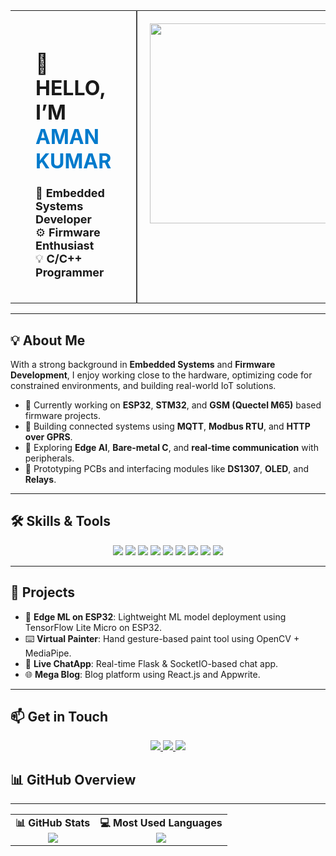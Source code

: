 <table align="center" width="100%">
  <tr>
    <td align="left" valign="top" style="width: 60%; border-right: 2px solid #444; padding: 20px 40px;">
      <h1 style="font-size: 32px;">👋 HELLO,<br> I’M <span style="color:#007acc">AMAN KUMAR</span></h1>
      <p style="font-size: 18px;">
        🎯 <b>Embedded Systems Developer</b><br>
        ⚙️ <b>Firmware Enthusiast</b><br>
        💡 <b>C/C++ Programmer</b>
      </p>
    </td>
    <td align="center" valign="top" style="width: 40%; padding: 20px;">
      <img src="https://media.giphy.com/media/qgQUggAC3Pfv687qPC/giphy.gif" width="320"/>
    </td>
  </tr>
</table>


---

## 💡 About Me

With a strong background in **Embedded Systems** and **Firmware Development**, I enjoy working close to the hardware, optimizing code for constrained environments, and building real-world IoT solutions.

- 🔧 Currently working on **ESP32**, **STM32**, and **GSM (Quectel M65)** based firmware projects.
- 📡 Building connected systems using **MQTT**, **Modbus RTU**, and **HTTP over GPRS**.
- 🔋 Exploring **Edge AI**, **Bare-metal C**, and **real-time communication** with peripherals.
- 🧪 Prototyping PCBs and interfacing modules like **DS1307**, **OLED**, and **Relays**.

---

## 🛠️ Skills & Tools

<p align="center">
  <img src="https://img.shields.io/badge/C-00599C?style=for-the-badge&logo=c&logoColor=white"/>
  <img src="https://img.shields.io/badge/C++-004482?style=for-the-badge&logo=c%2B%2B&logoColor=white"/>
  <img src="https://img.shields.io/badge/ESP32-3C3C3C?style=for-the-badge&logo=esphome&logoColor=white"/>
  <img src="https://img.shields.io/badge/STM32-03234B?style=for-the-badge&logo=stmicroelectronics&logoColor=white"/>
  <img src="https://img.shields.io/badge/PlatformIO-000000?style=for-the-badge&logo=platformio&logoColor=F48C00"/>
  <img src="https://img.shields.io/badge/Arduino-00979D?style=for-the-badge&logo=arduino&logoColor=white"/>
  <img src="https://img.shields.io/badge/Raspberry%20Pi-A22846?style=for-the-badge&logo=raspberrypi&logoColor=white"/>
  <img src="https://img.shields.io/badge/Git-F05032?style=for-the-badge&logo=git&logoColor=white"/>
  <img src="https://img.shields.io/badge/GitHub-181717?style=for-the-badge&logo=github&logoColor=white"/>
</p>

---

## 🚀 Projects

- 🧠 **Edge ML on ESP32**: Lightweight ML model deployment using TensorFlow Lite Micro on ESP32.
- ⌨️ **Virtual Painter**: Hand gesture-based paint tool using OpenCV + MediaPipe.
- 💬 **Live ChatApp**: Real-time Flask & SocketIO-based chat app.
- 🌐 **Mega Blog**: Blog platform using React.js and Appwrite.

---

## 📫 Get in Touch

<p align="center">
  <a href="https://www.linkedin.com/in/aman-kumar-b7758625b/">
    <img src="https://img.shields.io/badge/LinkedIn-0077B5?style=for-the-badge&logo=linkedin&logoColor=white"/>
  </a>
  <a href="https://www.instagram.com/tech_learner81/">
    <img src="https://img.shields.io/badge/Instagram-E4405F?style=for-the-badge&logo=instagram&logoColor=white"/>
  </a>
  <a href="https://github.com/Nama8178">
    <img src="https://img.shields.io/badge/GitHub-100000?style=for-the-badge&logo=github&logoColor=white"/>
  </a>
</p>

## 📊 GitHub Overview
---

<table align="center">
  <tr>
    <td align="center">
      <b>📊 GitHub Stats</b><br>
      <img src="https://github-readme-stats.vercel.app/api?username=Nama8178&show_icons=true&theme=tokyonight&hide_title=true" />
    </td>
    <td align="center">
      <b>💻 Most Used Languages</b><br>
      <img src="https://github-readme-stats.vercel.app/api/top-langs/?username=Nama8178&hide=jupyter%20notebook,html,css,javascript&langs_count=6&layout=compact&theme=tokyonight" />
    </td>
  </tr>
</table>





<!---
Nama8178/Nama8178 is a ✨ special ✨ repository because its `README.md` appears on your GitHub profile.
You can click the Preview link to take a look at your changes.
--->
